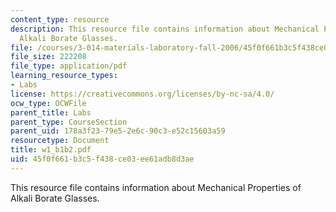 ```yaml
---
content_type: resource
description: This resource file contains information about Mechanical Properties of
  Alkali Borate Glasses.
file: /courses/3-014-materials-laboratory-fall-2006/45f0f661b3c5f438ce03ee61adb8d3ae_w1_b1b2.pdf
file_size: 222208
file_type: application/pdf
learning_resource_types:
- Labs
license: https://creativecommons.org/licenses/by-nc-sa/4.0/
ocw_type: OCWFile
parent_title: Labs
parent_type: CourseSection
parent_uid: 178a3f23-79e5-2e6c-90c3-e52c15603a59
resourcetype: Document
title: w1_b1b2.pdf
uid: 45f0f661-b3c5-f438-ce03-ee61adb8d3ae
---
```

This resource file contains information about Mechanical Properties of Alkali Borate Glasses.